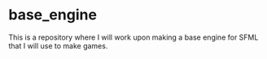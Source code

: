 # base_engine

This is a repository where I will work upon making a base engine for SFML that I will use to make games.
